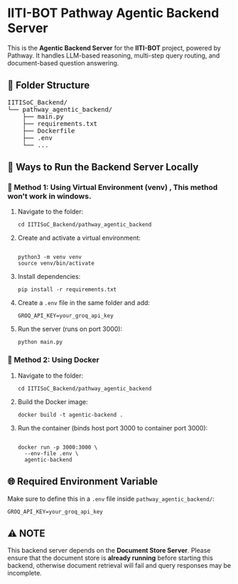 <h1>IITI-BOT Pathway Agentic Backend Server</h1>

<p>This is the <strong>Agentic Backend Server</strong> for the <strong>IITI-BOT</strong> project, powered by Pathway. It handles LLM-based reasoning, multi-step query routing, and document-based question answering.</p>

<h2>📁 Folder Structure</h2>
<pre>
IITISoC_Backend/
└── pathway_agentic_backend/
    ├── main.py
    ├── requirements.txt
    ├── Dockerfile
    ├── .env
    └── ...
</pre>

<h2>🚀 Ways to Run the Backend Server Locally</h2>

<h3>📌 Method 1: Using Virtual Environment (venv) , This method won't work in windows.</h3>
<ol>
  <li>Navigate to the folder:</li>
  <pre><code>cd IITISoC_Backend/pathway_agentic_backend</code></pre>

  <li>Create and activate a virtual environment:</li>
  <pre><code>
python3 -m venv venv
source venv/bin/activate    
</code></pre>

  <li>Install dependencies:</li>
  <pre><code>pip install -r requirements.txt</code></pre>

  <li>Create a <code>.env</code> file in the same folder and add:</li>
  <pre><code>GROQ_API_KEY=your_groq_api_key</code></pre>

  <li>Run the server (runs on port 3000):</li>
  <pre><code>python main.py</code></pre>
</ol>

<h3>🐳 Method 2: Using Docker</h3>
<ol>
  <li>Navigate to the folder:</li>
  <pre><code>cd IITISoC_Backend/pathway_agentic_backend</code></pre>

  <li>Build the Docker image:</li>
  <pre><code>docker build -t agentic-backend .</code></pre>

  <li>Run the container (binds host port 3000 to container port 3000):</li>
  <pre><code>
docker run -p 3000:3000 \
  --env-file .env \
  agentic-backend
</code></pre>

  
</ol>

<h2>🌐 Required Environment Variable</h2>
<p>
Make sure to define this in a <code>.env</code> file inside <code>pathway_agentic_backend/</code>:
</p>
<pre><code>GROQ_API_KEY=your_groq_api_key</code></pre>

<h2>⚠️ NOTE</h2>
<p>
This backend server depends on the <strong>Document Store Server</strong>. Please ensure that the document store is <strong>already running</strong> before starting this backend, otherwise document retrieval will fail and query responses may be incomplete.
</p>
